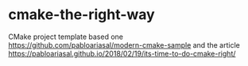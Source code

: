# cmake-the-right-way

CMake project template based one https://github.com/pabloariasal/modern-cmake-sample and the article https://pabloariasal.github.io/2018/02/19/its-time-to-do-cmake-right/
